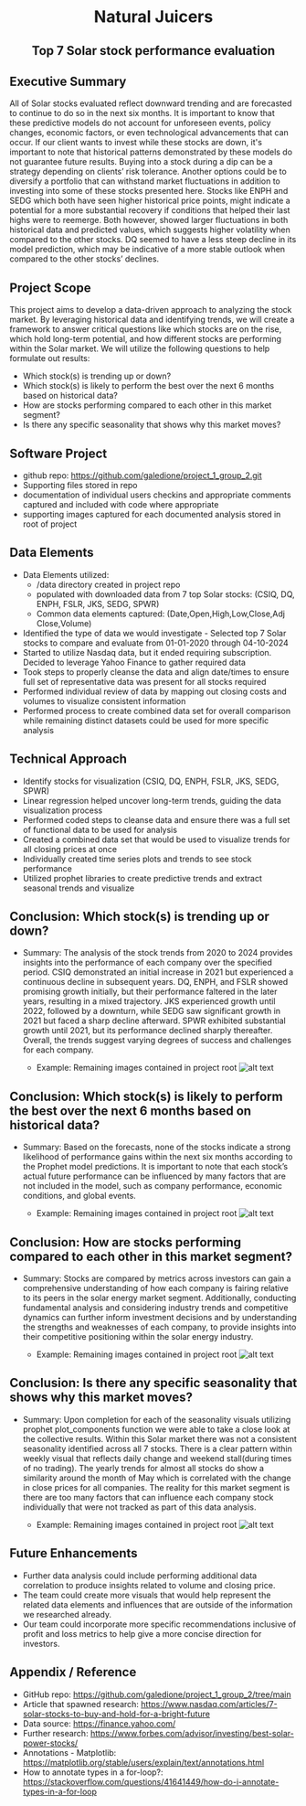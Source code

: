 <H1 style="text-align: center;">Natural Juicers</H1>
<H2 style="text-align: center;">Top 7 Solar stock performance evaluation</H2>

## Executive Summary

All of Solar stocks evaluated reflect downward trending and are forecasted to continue to do so in the next six months. It is important to know that these predictive models do not account for unforeseen events, policy changes, economic factors, or even technological advancements that can occur. If our client wants to invest while these stocks are down, it's important to note that historical patterns demonstrated by these models do not guarantee future results.
Buying into a stock during a dip can be a strategy depending on clients’ risk tolerance. Another options could be to diversify a portfolio that can withstand market fluctuations in addition to investing into some of these stocks presented here.
Stocks like ENPH and SEDG which both have seen higher historical price points, might indicate a potential for a more substantial recovery if conditions that helped their last highs were to reemerge. Both however, showed larger fluctuations in both historical data and predicted values, which suggests higher volatility when compared to the other stocks.
DQ seemed to have a less steep decline in its model prediction, which may be indicative of a more stable outlook when compared to the other stocks’ declines. 

## Project Scope
This project aims to develop a data-driven approach to analyzing the stock market. By leveraging historical data and identifying trends, we will create a framework to answer critical questions like which stocks are on the rise, which hold long-term potential, and how different stocks are performing within the Solar market. We will utilize the following questions to help formulate out results: 
- Which stock(s) is trending up or down?
- Which stock(s) is likely to perform the best over the next 6 months based on historical data?
- How are stocks performing compared to each other in this market segment?
- Is there any specific seasonality that shows why this market moves?

## Software Project
- github repo: https://github.com/galedione/project_1_group_2.git
- Supporting files stored in repo
- documentation of individual users checkins and appropriate comments captured and included with code where appropriate
- supporting images captured for each documented analysis stored in root of project

## Data Elements
- Data Elements utilized: 
    - /data directory created in project repo
    - populated with downloaded data from 7 top Solar stocks: (CSIQ, DQ, ENPH, FSLR, JKS, SEDG, SPWR)
    - Common data elements captured: (Date,Open,High,Low,Close,Adj Close,Volume)
- Identified the type of data we would investigate - Selected top 7 Solar stocks to compare and evaluate from 01-01-2020 through 04-10-2024
- Started to utilize Nasdaq data, but it ended requiring subscription. Decided to leverage Yahoo Finance to gather required data
- Took steps to properly cleanse the data and align date/times to ensure full set of representative data was present for all stocks required
- Performed individual review of data by mapping out closing costs and volumes to visualize consistent information
- Performed process to create combined data set for overall comparison while remaining distinct datasets could be used for more specific analysis

## Technical Approach
- Identify stocks for visualization (CSIQ, DQ, ENPH, FSLR, JKS, SEDG, SPWR)
- Linear regression helped uncover long-term trends, guiding the data visualization process
- Performed coded steps to cleanse data and ensure there was a full set of functional data to be used for analysis
- Created a combined data set that would be used to visualize trends for all closing prices at once 
- Individually created time series plots and trends to see stock performance
- Utilized prophet libraries to create predictive trends and extract seasonal trends and visualize

## Conclusion: Which stock(s) is trending up or down?
- Summary: The analysis of the stock trends from 2020 to 2024 provides insights into the performance of each company over the specified period. CSIQ demonstrated an initial increase in 2021 but experienced a continuous decline in subsequent years. DQ, ENPH, and FSLR showed promising growth initially, but their performance faltered in the later years, resulting in a mixed trajectory. JKS experienced growth until 2022, followed by a downturn, while SEDG saw significant growth in 2021 but faced a sharp decline afterward. SPWR exhibited substantial growth until 2021, but its performance declined sharply thereafter. Overall, the trends suggest varying degrees of success and challenges for each company.

    - Example: Remaining images contained in project root
![alt text](fslr_trend.png)

## Conclusion: Which stock(s) is likely to perform the best over the next 6 months based on historical data?
- Summary: Based on the forecasts, none of the stocks indicate a strong likelihood of performance gains within the next six months according to the Prophet model predictions. It is important to note that each stock’s actual future performance can be influenced by many factors that are not included in the model, such as company performance, economic conditions, and global events.

    - Example: Remaining images contained in project root
![alt text](fslr_predict.png)


## Conclusion: How are stocks performing compared to each other in this market segment?
- Summary: Stocks are compared by metrics across investors can gain a comprehensive understanding of how each company is fairing relative to its peers in the solar energy market segment. Additionally, conducting fundamental analysis and considering industry trends and competitive dynamics can further inform investment decisions and by understanding the strengths and weaknesses of each company, to provide insights into their competitive positioning within the solar energy industry. 

    - Example: Remaining images contained in project root
![alt text](all_compare.png)


## Conclusion: Is there any specific seasonality that shows why this market moves?
- Summary: Upon completion for each of the seasonality visuals utilizing prophet plot_components function we were able to take a close look at the collective results. Within this Solar market there was not a consistent seasonality identified across all 7 stocks. There is a clear pattern within weekly visual that reflects daily change and weekend stall(during times of no trading). The yearly trends for almost all stocks do show a similarity around the month of May which is correlated with the change in close prices for all companies. The reality for this market segment is there are too many factors that can influence each company stock individually that were not tracked as part of this data analysis.

    - Example: Remaining images contained in project root
![alt text](sedg_season.png)

## Future Enhancements
- Further data analysis could include performing additional data correlation to produce insights related to volume and closing price.
- The team could create more visuals that would help represent the related data elements and influences that are outside of the information we researched already.
- Our team could incorporate more specific recommendations inclusive of profit and loss metrics to help give a more concise direction for investors. 

## Appendix / Reference
- GitHub repo: https://github.com/galedione/project_1_group_2/tree/main
- Article that spawned research: https://www.nasdaq.com/articles/7-solar-stocks-to-buy-and-hold-for-a-bright-future
- Data source: https://finance.yahoo.com/
- Further research: https://www.forbes.com/advisor/investing/best-solar-power-stocks/
- Annotations - Matplotlib: https://matplotlib.org/stable/users/explain/text/annotations.html
- How to annotate types in a for-loop?: https://stackoverflow.com/questions/41641449/how-do-i-annotate-types-in-a-for-loop 
